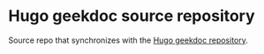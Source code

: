 # Hugo geekdoc source repository

Source repo that synchronizes with the [Hugo geekdoc repository](https://github.com/thegeeklab/hugo-geekdoc).
